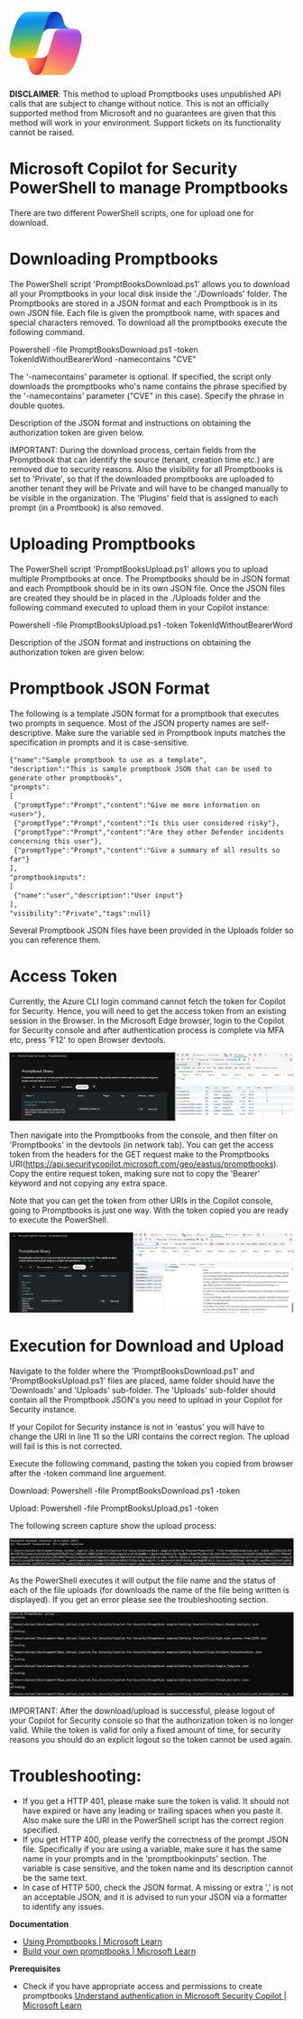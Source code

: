 ![Security CoPilot Logo](https://github.com/Azure/Copilot-For-Security/blob/main/Images/ic_fluent_copilot_64_64%402x.png)

**DISCLAIMER**: This method to upload Promptbooks uses unpublished API calls that are subject to change without notice. This is not an officially supported method from Microsoft and no guarantees are given that this method will work in your environment. Support tickets on its functionality cannot be raised.

# Microsoft Copilot for Security PowerShell to manage Promptbooks

There are two different PowerShell scripts, one for upload one for download.

# Downloading Promptbooks
The PowerShell script 'PromptBooksDownload.ps1' allows you to download all your Promptbooks in your local disk inside the './Downloads' folder. The Promptbooks are stored in a JSON format and each Promptbook is in its own JSON file. Each file is given the promptbook name, with spaces and special characters removed. To download all the promptbooks execute the following command.

Powershell -file PromptBooksDownload.ps1 -token TokenIdWithoutBearerWord -namecontains "CVE"

The '-namecontains' parameter is optional. If specified, the script only downloads the promptbooks who's name contains the phrase specified by the '-namecontains' parameter ("CVE" in this case). Specify the phrase in double quotes.

Description of the JSON format and instructions on obtaining the authorization token are given below.

IMPORTANT: During the download process, certain fields from the Promptbook that can identify the source (tenant, creation time etc.) are removed due to security reasons. Also the visibility for all Promptbooks is set to 'Private', so that if the downloaded promptbooks are uploaded to another tenant they will be Private and will have to be changed manually to be visible in the organization. The 'Plugins' field that is assigned to each prompt (in a Promtbook) is also removed. 

# Uploading Promptbooks

The PowerShell script 'PromptBooksUpload.ps1' allows you to upload multiple Promptbooks at once. The Promptbooks should be in JSON format and each Promptbook should be in its own JSON file. Once the JSON files are created they should be in placed in the ./Uploads folder and the following command executed to upload them in your Copilot instance:

Powershell -file PromptBooksUpload.ps1 -token TokenIdWithoutBearerWord

Description of the JSON format and instructions on obtaining the authorization token are given below:

# Promptbook JSON Format

The following is a template JSON format for a promptbook that executes two prompts in sequence. Most of the JSON property names are self-descriptive. Make sure the variable sed in Promptbook inputs matches the specification in prompts and it is case-sensitive.

```
{"name":"Sample promptbook to use as a template",
"description":"This is sample promptbook JSON that can be used to generate other promptbooks",
"prompts":
[
 {"promptType":"Prompt","content":"Give me more information on <user>"},
 {"promptType":"Prompt","content":"Is this user considered risky"},
 {"promptType":"Prompt","content":"Are they other Defender incidents concerning this user"},
 {"promptType":"Prompt","content":"Give a summary of all results so far"}
],
"promptbookinputs":
[
 {"name":"user","description":"User input"}
],
"visibility":"Private","tags":null}
```

Several Promptbook JSON files have been provided in the Uploads folder so you can reference them.

# Access Token

Currently, the Azure CLI login command cannot fetch the token for Copilot for Security. Hence, you will need to get the access token from an existing session in the Browser. In the Microsoft Edge browser, login to the Copilot for Security console and after authentication process is complete via MFA etc, press 'F12' to open Browser devtools.  

![Browser Tools](https://github.com/Azure/Copilot-For-Security/blob/main/Images/Promptbook_images/promptBook_devtools.png)

Then navigate into the Promptbooks from the console, and then filter on 'Promptbooks' in the devtools (in network tab). You can get the access token from the headers for the GET request make to the Promptbooks URI(https://api.securitycopilot.microsoft.com/geo/eastus/promptbooks). Copy the entire request token, making sure not to copy the 'Bearer' keyword and not copying any extra space.

Note that you can get the token from other URIs in the Copilot console, going to Promptbooks is just one way. With the token copied you are ready to execute the PowerShell.

![Copy Access Token](https://github.com/Azure/Copilot-For-Security/blob/main/Images/Promptbook_images/promptBook_token.png)

# Execution for Download and Upload

Navigate to the folder where the 'PromptBooksDownload.ps1' and 'PromptBooksUpload.ps1' files are placed, same folder should have the 'Downloads' and 'Uploads' sub-folder. The 'Uploads' sub-folder should contain all the Promptbook JSON's you need to upload in your Copilot for Security instance. 

If your Copilot for Security instance is not in 'eastus' you will have to change the URI in line 11 so the URI contains the correct region. The upload will fail is this is not corrected.

Execute the following command, pasting the token you copied from browser after the -token command line arguement.

Download: Powershell -file PromptBooksDownload.ps1 -token <authorization token>

Upload: Powershell -file PromptBooksUpload.ps1 -token <authorization token>

The following screen capture show the upload process:

![PowerShell Commandline](https://github.com/Azure/Copilot-For-Security/blob/main/Images/Promptbook_images/promptBook_commandLine.png)

As the PowerShell executes it will output the file name and the status of each of the file uploads (for downloads the name of the file being written is displayed). If you get an error please see the troubleshooting section.

![PowerShell Successful execution](https://github.com/Azure/Copilot-For-Security/blob/main/Images/Promptbook_images/promptBook_results.png)

IMPORTANT: After the download/upload is successful, please logout of your Copilot for Security console so that the authorization token is no longer valid. While the token is valid for only a fixed amount of time, for security reasons you should do an explicit logout so the token cannot be used again.

# Troubleshooting:

- If you get a HTTP 401, please make sure the token is valid. It should not have expired or have any leading or trailing spaces when you paste it. Also make sure the URI in the PowerShell script has the correct region specified. 
- If you get HTTP 400, please verify the correctness of the prompt JSON file. Specifically if you are using a variable, make sure it has the same name in your prompts and in the 'promptbookinputs' section. The variable is case sensitive, and the token name and its description cannot be the same text.
- In case of HTTP 500, check the JSON format. A missing or extra ',' is not an acceptable JSON, and it is advised to run your JSON via a formatter to identify any issues. 

**Documentation**
- [Using Promptbooks | Microsoft Learn](https://learn.microsoft.com/en-us/security-copilot/using-promptbooks)
- [Build your own promptbooks | Microsoft Learn](https://learn.microsoft.com/en-us/security-copilot/build-promptbooks)

**Prerequisites**
- Check if you have appropriate access and permissions to create promptbooks.[Understand authentication in Microsoft Security Copilot | Microsoft Learn](https://learn.microsoft.com/en-us/security-copilot/authentication)

